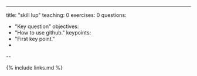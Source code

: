 ---
title: "skill lup"
teaching: 0
exercises: 0
questions:
- "Key question"
objectives:
- "How to use github."
keypoints:
- "First key point."
-

--

{% include links.md %}

